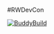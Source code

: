 #RWDevCon

[![BuddyBuild](https://dashboard.buddybuild.com/api/statusImage?appID=58dfb1e731803200018162a7&branch=master&build=latest)](https://dashboard.buddybuild.com/apps/58dfb1e731803200018162a7/build/latest?branch=master)
